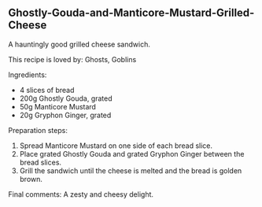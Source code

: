 ## Ghostly-Gouda-and-Manticore-Mustard-Grilled-Cheese
A hauntingly good grilled cheese sandwich.

This recipe is loved by: Ghosts, Goblins

Ingredients:

* 4 slices of bread
* 200g Ghostly Gouda, grated
* 50g Manticore Mustard
* 20g Gryphon Ginger, grated

Preparation steps:

1. Spread Manticore Mustard on one side of each bread slice.
2. Place grated Ghostly Gouda and grated Gryphon Ginger between the bread slices.
3. Grill the sandwich until the cheese is melted and the bread is golden brown.

Final comments: A zesty and cheesy delight.


